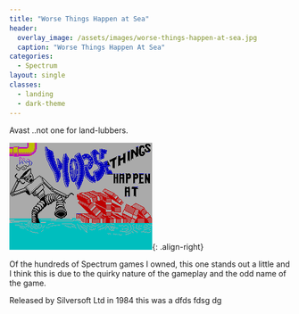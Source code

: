 ```yaml
---
title: "Worse Things Happen at Sea"
header:
  overlay_image: /assets/images/worse-things-happen-at-sea.jpg
  caption: "Worse Things Happen At Sea"
categories:
  - Spectrum
layout: single
classes:
  - landing
  - dark-theme
---
```


Avast ..not one for land-lubbers.

![Loading-Screen](/assets/images/gameshots/wthas.gif){: .align-right}

Of the hundreds of Spectrum games I owned, this one stands out a little and I think this is due to the quirky nature of the gameplay and the odd name of the game.

Released by Silversoft Ltd in 1984 this was a dfds fdsg dg